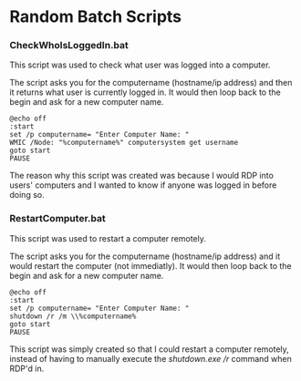 # Random Batch Scripts


### CheckWhoIsLoggedIn.bat
This script was used to check what user was logged into a computer. 

The script asks you for the computername (hostname/ip address) and then it returns what user is currently logged in. It would then loop back to the begin and ask for a new computer name.
```batch
@echo off
:start
set /p computername= "Enter Computer Name: "
WMIC /Node: "%computername%" computersystem get username
goto start
PAUSE
```
The reason why this script was created was because I would RDP into users' computers and I wanted to know if anyone was logged in before doing so.

### RestartComputer.bat
This script was used to restart a computer remotely.

The script asks you for the computername (hostname/ip address) and it would restart the computer (not immediatly). It would then loop back to the begin and ask for a new computer name. 
```batch
@echo off
:start
set /p computername= "Enter Computer Name: "
shutdown /r /m \\%computername%
goto start
PAUSE
```
This script was simply created so that I could restart a computer remotely, instead of having to manually execute the *shutdown.exe /r* command when RDP'd in.
